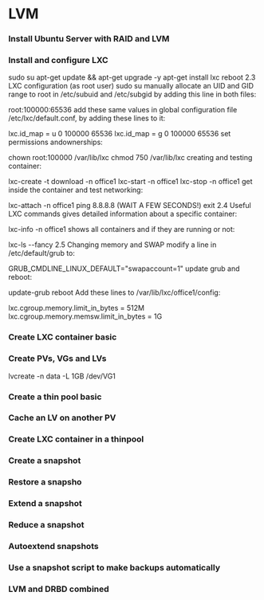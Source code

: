 # LVM

### Install Ubuntu Server with RAID and LVM

### Install and configure LXC

sudo su
apt-get update && apt-get upgrade -y
apt-get install lxc
reboot
2.3 LXC configuration (as root user)
sudo su
manually allocate an UID and GID range to root in /etc/subuid and /etc/subgid by adding this line in both files:

root:100000:65536
add these same values in global configuration file /etc/lxc/default.conf, by adding these lines to it:

lxc.id_map = u 0 100000 65536
lxc.id_map = g 0 100000 65536
set permissions andownerships:

chown root:100000 /var/lib/lxc
chmod 750 /var/lib/lxc
creating and testing container:

lxc-create -t download -n office1
lxc-start -n office1
lxc-stop -n office1
get inside the container and test networking:

lxc-attach -n office1
ping 8.8.8.8 (WAIT A FEW SECONDS!)
exit
2.4 Useful LXC commands
gives detailed information about a specific container:

lxc-info -n office1
shows all containers and if they are running or not:

lxc-ls --fancy
2.5 Changing memory and SWAP
modify a line in /etc/default/grub to:

GRUB_CMDLINE_LINUX_DEFAULT="swapaccount=1"
update grub and reboot:

update-grub
reboot
Add these lines to /var/lib/lxc/office1/config:

lxc.cgroup.memory.limit_in_bytes = 512M
lxc.cgroup.memory.memsw.limit_in_bytes = 1G

### Create LXC container basic

### Create PVs, VGs and LVs

lvcreate -n data -L 1GB /dev/VG1

### Create a thin pool basic

### Cache an LV on another PV

### Create LXC container in a thinpool

### Create a snapshot

### Restore a snapsho

### Extend a snapshot

### Reduce a snapshot

### Autoextend snapshots

### Use a snapshot script to make backups automatically



### LVM and DRBD combined
